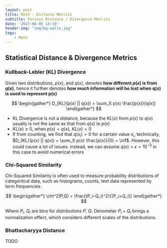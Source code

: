 ```yaml
---
layout: post
title: Math - Distance Metrics
subtitle: Various Distance / Divergence Metrics 
date: '2017-06-05 13:19'
header-img: "img/bg-walle.jpg"
tags:
    - Math
---
```


## Statistical Distance & Divergence Metrics

### Kullback-Lebler (KL) Divergence

Given two distributions, $p(x)$, and $q(x)$, denotes **how different $p(x)$ is from $q(x)$**, hence it further denotes **how much information will be lost when q(x) is used to represent p(x)**

$$
\begin{gather*}
D_{KL}(p(x) || q(x)) = \sum_X p(x) \frac{p(x)}{q(x)}
\end{gather*}
$$

- KL Divergence is not a distance, because the $KL(x)$ from $p(x)$ to $q(x)$ usually is not the same as that from $q(x)$ to $p(x)$
- $KL(x) \ge 0$, when $p(x)=q(x)$, $KL(x)=0$
- If from counting, we find that $q(x_i)=0$ for a certain value $x_i$, technically, $D_{KL}(p(x) || q(x)) = \sum_X p(x) \frac{p(x)}{0} = \inf$. However, this could cause a lot of issues. instead, we can assume $q(x) = \epsilon = 10^{-3}$ in this case to avoid numerical errors

### Chi-Squared Similarity

Chi-Squared Similarity is often used to measure probability distributions of categoritcal data, such as histograms, counts, text data represented by term frequencies.

$$
\begin{gather*}
\chi^2(P,Q) = \frac{(P_i-Q_i)^2}{(P_i+Q_i)}
\end{gather*}
$$

Where $P_i$, $Q_i$ are bins for distributions $P$, $Q$. Denometer $P_i + Q_i$ brings a normalization effect, which considers different scales of the distributions.

### Bhattacharyya Distance

TODO